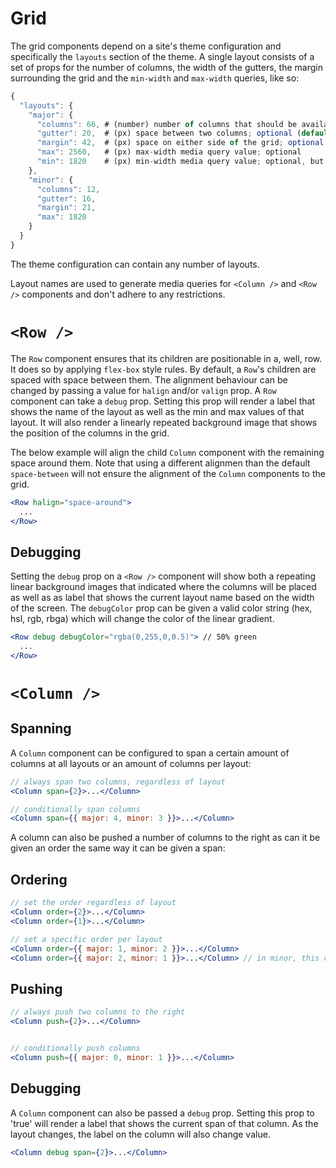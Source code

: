 # Grid

The grid components depend on a site's theme configuration and specifically the `layouts` section of the theme. A single layout consists of a set of props for the number of columns, the width of the gutters, the margin surrounding the grid and the `min-width` and `max-width` queries, like so:

```javascript
{
  "layouts": {
    "major": {
      "columns": 66, # (number) number of columns that should be available between the values of max and min; required
      "gutter": 20,  # (px) space between two columns; optional (default: 0)
      "margin": 42,  # (px) space on either side of the grid; optional (default: 0)
      "max": 2560,   # (px) max-width media query value; optional
      "min": 1820    # (px) min-width media query value; optional, but either min or max should be present
    },
    "minor": {
      "columns": 12,
      "gutter": 16,
      "margin": 21,
      "max": 1820
    }
  }
}
```

The theme configuration can contain any number of layouts.

Layout names are used to generate media queries for `<Column />` and `<Row />` components and don't adhere to any restrictions.


# `<Row />`

The `Row` component ensures that its children are positionable in a, well, row. It does so by applying `flex-box` style rules. By default, a `Row`'s children are spaced with space between them. The alignment behaviour can be changed by passing a value for `halign` and/or `valign` prop.
A `Row` component can take a `debug` prop. Setting this prop will render a label that shows the name of the layout as well as the min and max values of that layout. It will also render a linearly repeated background image that shows the position of the columns in the grid.

The below example will align the child `Column` component with the remaining space around them. Note that using a different alignmen than the default `space-between` will not ensure the alignment of the `Column` components to the grid.

```jsx
<Row halign="space-around">
  ...
</Row>
```

## Debugging

Setting the `debug` prop on a `<Row />` component will show both a repeating linear background images that indicated where the columns will be placed as well as as label that shows the current layout name based on the width of the screen. The `debugColor` prop can be given a valid color string (hex, hsl, rgb, rbga) which will change the color of the linear gradient.

```jsx
<Row debug debugColor="rgba(0,255,0,0.5)"> // 50% green
  ...
</Row>
```



# `<Column />`

## Spanning

A `Column` component can be configured to span a certain amount of columns at all layouts or an amount of columns per layout:

```jsx
// always span two columns, regardless of layout
<Column span={2}>...</Column>

// conditionally span columns
<Column span={{ major: 4, minor: 3 }}>...</Column>
```

A column can also be pushed a number of columns to the right as can it be given an order the same way it can be given a span:

## Ordering

```jsx
// set the order regardless of layout
<Column order={2}>...</Column>
<Column order={1}>...</Column>

// set a specific order per layout
<Column order={{ major: 1, minor: 2 }}>...</Column>
<Column order={{ major: 2, minor: 1 }}>...</Column> // in minor, this column will be the first
```

## Pushing

```jsx
// always push two columns to the right
<Column push={2}>...</Column>


// conditionally push columns
<Column push={{ major: 0, minor: 1 }}>...</Column>
```

## Debugging

A `Column` component can also be passed a `debug` prop. Setting this prop to 'true' will render a label that shows the current span of that column. As the layout changes, the label on the column will also change value.

```jsx
<Column debug span={2}>...</Column>
```
